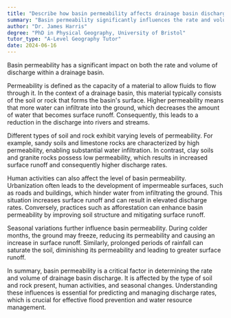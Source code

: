```yaml
---
title: "Describe how basin permeability affects drainage basin discharge"
summary: "Basin permeability significantly influences the rate and volume of drainage basin discharge."
author: "Dr. James Harris"
degree: "PhD in Physical Geography, University of Bristol"
tutor_type: "A-Level Geography Tutor"
date: 2024-06-16
---
```


Basin permeability has a significant impact on both the rate and volume of discharge within a drainage basin.

Permeability is defined as the capacity of a material to allow fluids to flow through it. In the context of a drainage basin, this material typically consists of the soil or rock that forms the basin's surface. Higher permeability means that more water can infiltrate into the ground, which decreases the amount of water that becomes surface runoff. Consequently, this leads to a reduction in the discharge into rivers and streams.

Different types of soil and rock exhibit varying levels of permeability. For example, sandy soils and limestone rocks are characterized by high permeability, enabling substantial water infiltration. In contrast, clay soils and granite rocks possess low permeability, which results in increased surface runoff and consequently higher discharge rates.

Human activities can also affect the level of basin permeability. Urbanization often leads to the development of impermeable surfaces, such as roads and buildings, which hinder water from infiltrating the ground. This situation increases surface runoff and can result in elevated discharge rates. Conversely, practices such as afforestation can enhance basin permeability by improving soil structure and mitigating surface runoff.

Seasonal variations further influence basin permeability. During colder months, the ground may freeze, reducing its permeability and causing an increase in surface runoff. Similarly, prolonged periods of rainfall can saturate the soil, diminishing its permeability and leading to greater surface runoff.

In summary, basin permeability is a critical factor in determining the rate and volume of drainage basin discharge. It is affected by the type of soil and rock present, human activities, and seasonal changes. Understanding these influences is essential for predicting and managing discharge rates, which is crucial for effective flood prevention and water resource management.
    